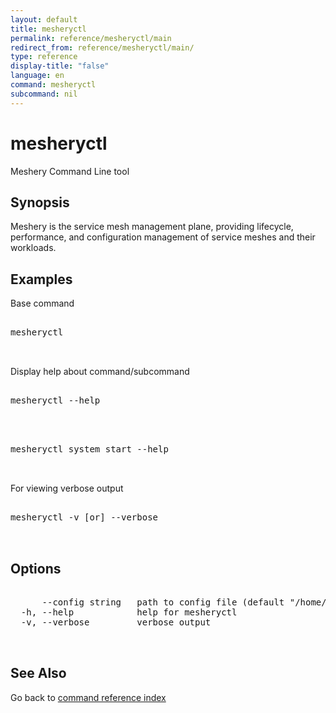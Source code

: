 ```yaml
---
layout: default
title: mesheryctl
permalink: reference/mesheryctl/main
redirect_from: reference/mesheryctl/main/
type: reference
display-title: "false"
language: en
command: mesheryctl
subcommand: nil
---
```


# mesheryctl

Meshery Command Line tool

## Synopsis

Meshery is the service mesh management plane, providing lifecycle, performance, and configuration management of service meshes and their workloads.

## Examples

Base command
<pre class='codeblock-pre'>
<div class='codeblock'>
mesheryctl

</div>
</pre> 

Display help about command/subcommand
<pre class='codeblock-pre'>
<div class='codeblock'>
mesheryctl --help

</div>
</pre> 

<pre class='codeblock-pre'>
<div class='codeblock'>
mesheryctl system start --help

</div>
</pre> 

For viewing verbose output
<pre class='codeblock-pre'>
<div class='codeblock'>
mesheryctl -v [or] --verbose

</div>
</pre> 

## Options

<pre class='codeblock-pre'>
<div class='codeblock'>
      --config string   path to config file (default "/home/admin-pc/.meshery/config.yaml")
  -h, --help            help for mesheryctl
  -v, --verbose         verbose output

</div>
</pre>

## See Also

Go back to [command reference index](/reference/mesheryctl/) 
